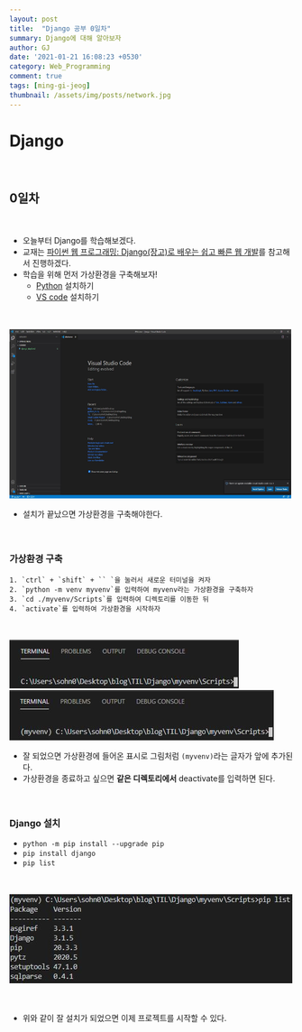 ```yaml
---
layout: post
title:  "Django 공부 0일차"
summary: Django에 대해 알아보자
author: GJ
date: '2021-01-21 16:08:23 +0530'
category: Web_Programming
comment: true
tags: [ming-gi-jeog]
thumbnail: /assets/img/posts/network.jpg
---
```


# Django

　

## 0일차

　

* 오늘부터 Django를 학습해보겠다.
* 교재는 [파이썬 웹 프로그래밍: Django(장고)로 배우는 쉽고 빠른 웹 개발](https://www.hanbit.co.kr/store/books/look.php?p_code=B5790464800)를 참고해서 진행하겠다.
* 학습을 위해 먼저 가상환경을 구축해보자!
  * [Python](https://www.python.org/) 설치하기
  * [VS code](https://code.visualstudio.com/) 설치하기

　

<img src="https://github.com/sohn0356-git/sohn0356-git.github.io/blob/master/_posts/md-images/django_0%EC%9D%BC%EC%B0%A8_01.JPG?raw=true" height = "300" width="500">

* 설치가 끝났으면 가상환경을 구축해야한다.

　

### 가상환경 구축

    1. `ctrl` + `shift` + `` `을 눌러서 새로운 터미널을 켜자
    2. `python -m venv myvenv`를 입력하여 myvenv라는 가상환경을 구축하자
    3. `cd ./myvenv/Scripts`를 입력하여 디렉토리를 이동한 뒤
    4. `activate`를 입력하여 가상환경을 시작하자


　

<img src="https://github.com/sohn0356-git/sohn0356-git.github.io/blob/master/_posts/md-images/django_0%EC%9D%BC%EC%B0%A8_02.JPG?raw=true">

<img src="https://github.com/sohn0356-git/sohn0356-git.github.io/blob/master/_posts/md-images/django_0%EC%9D%BC%EC%B0%A8_03.JPG?raw=true">

* 잘 되었으면 가상환경에 들어온 표시로 그림처럼 `(myvenv)`라는 글자가 앞에 추가된다.
* 가상환경을 종료하고 싶으면 **같은 디렉토리에서** deactivate를 입력하면 된다.

　

### Django 설치

* `python -m pip install --upgrade pip`
* `pip install django`
* `pip list`

　

<img src="https://github.com/sohn0356-git/sohn0356-git.github.io/blob/master/_posts/md-images/django_0%EC%9D%BC%EC%B0%A8_04.JPG?raw=true">

　

* 위와 같이 잘 설치가 되었으면 이제 프로젝트를 시작할 수 있다.